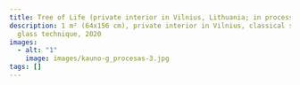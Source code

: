 ```yaml
---
title: Tree of Life (private interior in Vilnius, Lithuania; in process-3)
description: 1 m² (64x156 cm), private interior in Vilnius, classical stained
  glass technique, 2020
images:
  - alt: "1"
    image: images/kauno-g_procesas-3.jpg
tags: []
---
```

